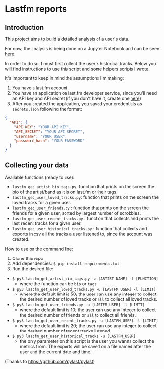 # Lastfm reports

## Introduction

This project aims to build a detailed analysis of a user's data.

For now, the analysis is being done on a Jupyter Notebook and can be seen [here](https://nbviewer.jupyter.org/github/gomesfernanda/lastfm-reports/blob/master/lastfm_analysis.ipynb).

In order to do so, I must first collect the user's historical tracks. Below you will find instructions to use this script and some helpers scripts I wrote.

It's important to keep in mind the assumptions I'm making:

1. You have a last.fm account
2. You have an application on last.fm developer service, since you'll need an API key and API secret (if you don't have it, create one [here](https://www.last.fm/api/account/create))
3. After you created the application, you saved your credentials as `secrets.json` following the format:

```json
{
  "API": {
    "API_KEY": "YOUR API KEY",
    "API_SECRET": "YOUR API SECRET",
    "username": "YOUR USER",
    "password_hash": "YOUR PASSWORD"
  }
}
```

## Collecting your data

Available functions (ready to use):

- `lastfm_get_artist_bio_tags.py`: function that prints on the screen the bio of the artist/band as it is on last.fm or their tags.
- `lastfm_get_user_loved_tracks.py`: function that prints on the screen the loved tracks for a given user.
- `lastfm_get_user_friends.py` : function that prints on the screen the friends for a given user, sorted by largest number of scrobbles.
- `lastfm_get_user_recent_tracks.py` : function that collects and prints the last recent tracks for a given user.
- `lastfm_get_user_historical_tracks.py` : function that collects and exports in csv all the tracks a user listened to, since the account was created.

How to use on the command line:

1. Clone this repo
2. Add dependencies: `$ pip install requirements.txt`
3. Run the desired file:
  - `$ py3 lastfm_get_artist_bio_tags.py -a [ARTIST NAME] -f [FUNCTION]`
    - where the function can be `bio` or `tags`
  - `$ py3 lastfm_get_user_loved_tracks.py -u [LASTFM USER] -l [LIMIT]`
    - where the default limit is 50; the user can use any integer to collect the desired number of loved tracks or `all` to collect all loved tracks.
  - `$ py3 lastfm_get_user_friends.py -u [LASTFM_USER] -l [LIMIT]`
    - where the default limit is 10; the user can use any integer to collect the desired number of friends or `all` to collect all friends.
  - `$ py3 lastfm_get_user_recent_tracks.py -u [LASTFM_USER] -l [LIMIT]`
    - where the default limit is 20; the user can use any integer to collect the desired number of recent tracks listened.
  - `$ py3 lastfm_get_user_historical_tracks -u [LASTFM_USER]`
    - the only parameter on this script is the user you wanna collect the metrics from. The exports will be saved on a file named after the user and the current date and time.

(Thanks to https://github.com/pylast/pylast)